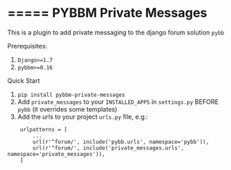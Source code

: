 =====
PYBBM Private Messages
=====

This is a plugin to add private messaging to the django forum solution `pybb`

Prerequisites:

1. `Django>=1.7`
2. `pybbm>=0.16`

Quick Start

1. `pip install pybbm-private-messages`
2. Add `private_messages` to your `INSTALLED_APPS` in `settings.py` BEFORE `pybb` (it overrides some templates)
3. Add the urls to your project `urls.py` file, e.g.:
```
    urlpatterns = [
        ...
        url(r'^forum/', include('pybb.urls', namespace='pybb')),
        url(r'^forum/', include('private_messages.urls', namespace='private_messages')),
    ]
```
